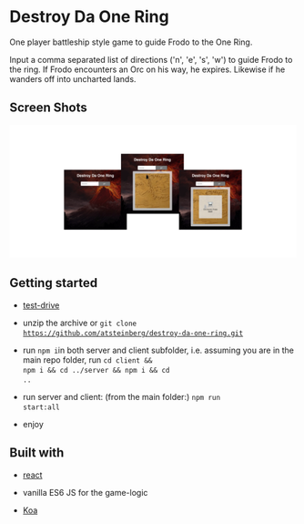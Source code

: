 # Destroy Da One Ring

One player battleship style game to guide Frodo to the One Ring.

Input a comma separated list of directions ('n', 'e', 's', 'w') to guide Frodo to the ring. If Frodo encounters an Orc on his way, he expires. Likewise if he wanders off into uncharted lands.

## Screen Shots

![screenshots](./screenshots2.png)

## Getting started

- [test-drive](https://destroy-da-one-ring.herokuapp.com)

- unzip the archive or <code>git clone https://github.com/atsteinberg/destroy-da-one-ring.git</code>

* run <code>npm i</code>in both server and client subfolder, i.e. assuming you are in the main repo folder, run <code>cd client && npm i && cd ../server && npm i && cd ..</code>

* run server and client: (from the main folder:) <code>npm run start:all</code>

- enjoy

## Built with

- [react](https://reactjs.org)

- vanilla ES6 JS for the game-logic

- [Koa](https://koajs.com/)
